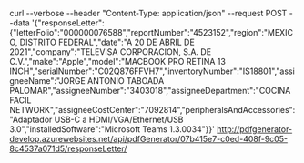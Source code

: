 curl --verbose --header "Content-Type: application/json" --request POST --data '{"responseLetter":{"letterFolio":"000000076588","reportNumber":"4523152","region":"MEXICO, DISTRITO FEDERAL","date":"A 20 DE ABRIL DE 2021","company":"TELEVISA CORPORACION, S.A. DE C.V.","make":"Apple","model":"MACBOOK PRO RETINA 13 INCH","serialNumber":"C02Q876FFVH7","inventoryNumber":"IS18801","assigneeName":"JORGE ANTONIO TABOADA PALOMAR","assigneeNumber":"3403018","assigneeDepartment":"COCINA FACIL NETWORK","assigneeCostCenter":"7092814","peripheralsAndAccessories":"Adaptador USB-C a HDMI/VGA/Ethernet/USB 3.0","installedSoftware":"Microsoft Teams 1.3.0034"}}' http://pdfgenerator-develop.azurewebsites.net/api/pdfGenerator/07b415e7-c0ed-408f-9c05-8c4537a071d5/responseLetter/